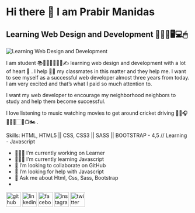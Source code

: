 # Hi there 👋 I am Prabir Manidas
## Learning Web Design and Development 👩🏻‍💻🖥💻🖱
![Learning Web Design and Development](https://media-exp1.licdn.com/dms/image/C4D03AQGPI2NQ1eOatQ/profile-displayphoto-shrink_200_200/0/1628531308472?e=1636588800&v=beta&t=G7_c8MDMcoJm2Kd7NzqZ1BUF3NMvPFDjH032lzFa6_M)

I am student 📚📗📖😍👨🏻‍🎓✍ learning web design and development with a lot of heart 🧡 . I help 🤝🏻 my classmates in this matter and they help me. I want to see myself as a successful web developer almost three years from today. I am very excited and that’s what I paid so much attention to.

I want my web developer to encourage my neighborhood neighbors to study and help them become successful.

I love listening to music watching movies to get around cricket driving 🎵🎶🎧🚴🏻‍♀️🏻🏏📺🏍 .

Skills: HTML, HTML5 || CSS, CSS3 || SASS || BOOTSTRAP - 4,5 // Learning - Javascript 

- 👨🏻‍🎓 I’m currently working on Learner 
- 👩🏻‍💻 I’m currently learning Javascript 
- 👯 I’m looking to collaborate on GitHub 
- 🤝 I’m looking for help with Javascript 
- 💬 Ask me about Html, Css, Sass, Bootstrap 
- 
<!-- this link is github generator -->
<!-- https://arturssmirnovs.github.io/github-profile-readme-generator/ -->

[<img src='https://cdn.jsdelivr.net/npm/simple-icons@3.0.1/icons/github.svg' alt='github' height='40'>](https://github.com/https://github.com/programming-Prabir)  [<img src='https://cdn.jsdelivr.net/npm/simple-icons@3.0.1/icons/linkedin.svg' alt='linkedin' height='40'>](https://www.linkedin.com/in/www.linkedin.com/in/prabir-manidas/)  [<img src='https://cdn.jsdelivr.net/npm/simple-icons@3.0.1/icons/facebook.svg' alt='facebook' height='40'>](https://www.facebook.com/https://www.facebook.com/profile.php?id=100013373041175)  [<img src='https://cdn.jsdelivr.net/npm/simple-icons@3.0.1/icons/instagram.svg' alt='instagram' height='40'>](https://www.instagram.com/https://www.instagram.com/p.r.a.b.i.r/?hl=en/)  [<img src='https://cdn.jsdelivr.net/npm/simple-icons@3.0.1/icons/twitter.svg' alt='twitter' height='40'>](https://twitter.com/https://twitter.com/PManidas)  
